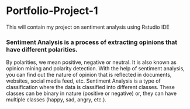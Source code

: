 # Portfolio-Project-1
This will contain my project on sentiment analysis using Rstudio IDE

### Sentiment Analysis is a process of extracting opinions that have different polarities. 
By polarities, we mean positive, negative or neutral. 
It is also known as opinion mining and polarity detection. 
With the help of sentiment analysis, you can find out the nature of opinion that is reflected in documents, websites, social media feed, etc. 
Sentiment Analysis is a type of classification where the data is classified into different classes. 
These classes can be binary in nature (positive or negative) or, they can have multiple classes (happy, sad, angry, etc.).
